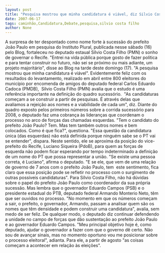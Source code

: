 ```yaml
---
layout: post
title: "Pesquisa mostrou que minha candidatura é viável, diz Silvio Costa Filho, esquentando debate sucessório"
date: 2007-06-17
tags: caminhão,Candidatura,Debate,pesquisa,silvio costa filho
author: None
---
```

A surpresa de ter despontado como nome forte &agrave; sucess&atilde;o do prefeito Jo&atilde;o Paulo em pesquisa do Instituto Plural, publicada nesse s&aacute;bado (16) pelo Blog,&nbsp;fortaleceu no deputado estaual S&iacute;lvio Costa Filho (PMN) o sonho de governar o Recife. 
&quot;Entrei na vida p&uacute;blica porque gosto de fazer pol&iacute;tica e para tentar construir no futuro, n&atilde;o sei se pr&oacute;ximo ou mais adiante, um projeto majorit&aacute;rio&quot;, disse ao Blog na tarde deste domingo (17). &quot;A pesquisa mostrou que minha candidatura &eacute; vi&aacute;vel&quot;.
Evidentemente feliz com os resultados do levantamento, realizado em abril entre 800 eleitores do munic&iacute;pio por encomenda de amigos do deputado federal Carlos Eduardo Cadoca (PMDB),&nbsp; Silvio Costa Filho (PMN) avalia que o&nbsp;estudo &eacute; uma refer&ecirc;ncia importante na defini&ccedil;&atilde;o do quadro sucess&oacute;rio.&nbsp;
&quot;As candidaturas come&ccedil;am a se construir a partir de pesquisas. &Eacute; atrav&eacute;s delas que avaliamos a rejei&ccedil;&atilde;o aos nomes e a viabilidade de cada um&quot;, diz.
Diante do quadro exposto pelos primeiros n&uacute;meros sobre a corrida sucess&oacute;rio para 2008,&nbsp;o deputado faz uma cobran&ccedil;a &agrave;s lideran&ccedil;as que coordenam o processo no arco de for&ccedil;as das chamadas esquerdas.
&quot;Tem o candidato do prefeito Jo&atilde;o Paulo? Tem. Mas tem tamb&eacute;m outros nomes e bem colocados. Como &eacute; que fica?&quot;, questiona. &quot;Essa quest&atilde;o da candidatura &uacute;nica (das esquerdas) n&atilde;o est&aacute; definida porque ningu&eacute;m sabe se o PT vai se entender&quot;, dispara.
Neste sentido, ele se aproxima da posi&ccedil;&atilde;o do vice-prefeito do Recife, Luciano Siqueira (PdoB), para quem as for&ccedil;as de esquerda n&atilde;o podem ficar esperando&nbsp;por tempo indeterminado&nbsp;a defini&ccedil;&atilde;o de um nome do PT que possa representar a uni&atilde;o.
&quot;Se existe uma pessoa correta, &eacute; Luciano&quot;, afirma o deputado. &quot;E se ele, que&nbsp;vem de&nbsp;uma rela&ccedil;&atilde;o de governo de 7 anos com o prefeito Jo&atilde;o Paulo, tem &nbsp;este sentimento, fica claro que essa posi&ccedil;&atilde;o pode se refletir no processo com o surgimento de outras poss&iacute;veis candidaturas&quot;.
Para S&iacute;lvio Costa Filho, n&atilde;o h&aacute; d&uacute;vidas sobre o papel do prefeito Jo&atilde;o Paulo como coordenador da sua pr&oacute;pria sucess&atilde;o. Mas&nbsp;lembra que o governador Eduardo Campos (PSB) e o presidente estadual do PTB, deputado federal Armando Monterio Neto, t&ecirc;m que ser ouvidos no processo.
&quot;No momento em que os n&uacute;meros come&ccedil;am a sair, o prefeito, o governador, Armando, passam a analisar quem s&atilde;o os nomes que t&ecirc;m densidade e podem construir uma candidatura&quot;, avalia, sem medo de ser feliz.
De qualquer modo, o deputado diz&nbsp;continuar defendendo a unidade&nbsp;no campo de for&ccedil;as que d&atilde;o sustenta&ccedil;&atilde;o ao prefeito Jo&atilde;o Paulo e ao governador Eduardo Campos. 
&quot;Meu principal objetivo hoje &eacute;, como deputado, ajudar&nbsp;o governador a fazer com que o governo d&ecirc; certo. N&atilde;o sou de avan&ccedil;ar sinais, mas no momento&nbsp;oportuno&nbsp;vou me posicionar sobre o processo eleitoral&quot;, adianta. Para ele, a partir de agosto &quot;as coisas come&ccedil;am a acontecer em rela&ccedil;&atilde;o &agrave;s elei&ccedil;&otilde;es&quot;. 